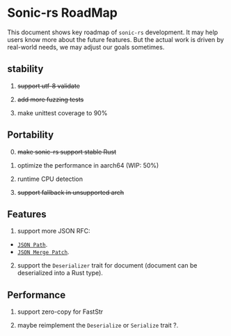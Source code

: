 

# Sonic-rs RoadMap

This document shows key roadmap of `sonic-rs` development. It may help users know more about the future features. But the actual work is driven by real-world needs, we may adjust our goals sometimes.

## stability

1. ~~support utf-8 validate~~

2. ~~add more fuzzing tests~~

3. make unittest coverage to 90%


## Portability

0. ~~make sonic-rs support stable Rust~~

1. optimize the performance in aarch64 (WIP: 50%)

2. runtime CPU detection

3. ~~support fallback in unsupported arch~~


## Features

1. support more JSON RFC:
- [`JSON Path`](https://datatracker.ietf.org/wg/jsonpath/about/).
- [`JSON Merge Patch`](https://www.rfc-editor.org/rfc/rfc7396).

2. support the `Deserializer` trait for document (document can be deserialized into a Rust type).

## Performance

1. support zero-copy for FastStr

2. maybe reimplement the `Deserialize` or `Serialize` trait ?.